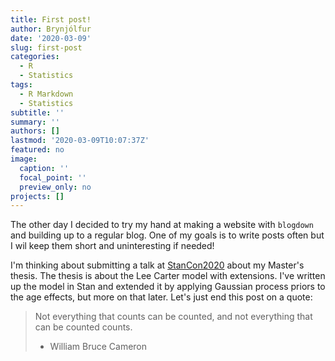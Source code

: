```yaml
---
title: First post!
author: Brynjólfur
date: '2020-03-09'
slug: first-post
categories:
  - R
  - Statistics
tags:
  - R Markdown
  - Statistics
subtitle: ''
summary: ''
authors: []
lastmod: '2020-03-09T10:07:37Z'
featured: no
image:
  caption: ''
  focal_point: ''
  preview_only: no
projects: []
---
```


The other day I decided to try my hand at making a website with `blogdown` and building up to a regular blog. One of my goals is to write posts often but I wil keep them short and uninteresting if needed! 

I'm thinking about submitting a talk at [StanCon2020](https://mc-stan.org/events/stancon2020/) about my Master's thesis. The thesis is about the Lee Carter model with extensions. I've written up the model in Stan and extended it by applying Gaussian process priors to the age effects, but more on that later. Let's just end this post on a quote:


> Not everything that counts can be counted, and not everything that can be counted counts.
>
> - William Bruce Cameron
